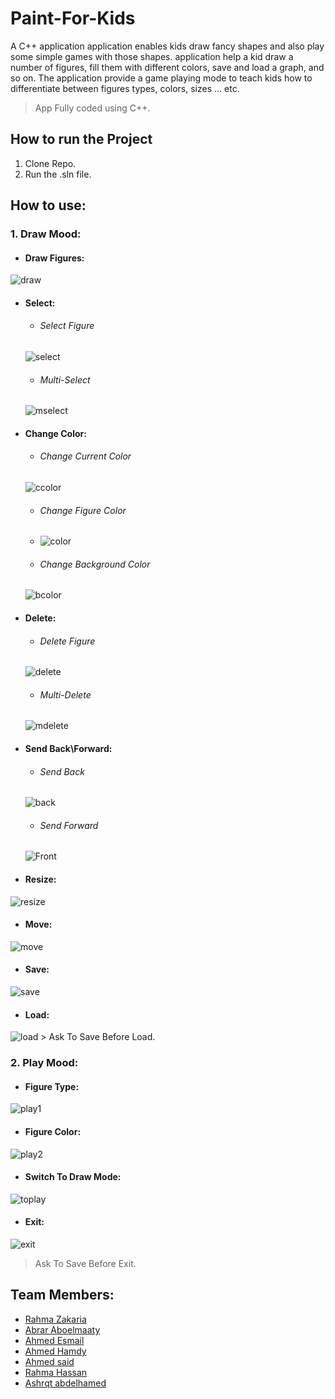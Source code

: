 # Paint-For-Kids
A C++ application application enables kids draw fancy shapes and also play some simple games with those shapes.
application help a kid draw a number of figures, 
fill them with different colors, save and load a graph, and so on.
The application provide a game playing mode to teach kids how to differentiate between figures
types, colors, sizes … etc.
> App Fully coded using C++. 

## How to run the Project
1. Clone Repo.
2. Run the .sln file.

## How to use:
### 1. Draw Mood:
  - #### Draw Figures:
  ![draw](https://user-images.githubusercontent.com/79745053/169699407-c2014105-f5dd-427d-a474-ae9532b85917.gif)

  - #### Select:
     - ###### Select Figure
     ![select](https://user-images.githubusercontent.com/79745053/169700062-391f99e1-bdf2-490b-946b-1ea295c2b496.gif)
     - ###### Multi-Select
      ![mselect](https://user-images.githubusercontent.com/79745053/169700089-6213f98e-6ce8-4cef-a8ca-5354dca3afdc.gif)


  - #### Change Color:
     - ###### Change Current Color
     ![ccolor](https://user-images.githubusercontent.com/79745053/169699467-e0070941-d8f7-4aa1-a040-621b09dbc711.gif)

    - ###### Change Figure  Color
    - ![color](https://user-images.githubusercontent.com/79745053/169699572-8ac24ee6-5fec-41fa-a5fc-9692cf11a0b5.gif)

    - ###### Change Background  Color
    ![bcolor](https://user-images.githubusercontent.com/79745053/169699676-54e55447-c934-4986-9f65-63c758abef11.gif)

  - #### Delete:
     - ###### Delete Figure
     ![delete](https://user-images.githubusercontent.com/79745053/169700160-e4dc679d-f4b7-4982-8481-227b6a3bea1a.gif)
     - ###### Multi-Delete
     ![mdelete](https://user-images.githubusercontent.com/79745053/169700168-f2a0f549-cce6-4b87-9145-a93a838f4b6b.gif)

  - #### Send Back\Forward:
    - ###### Send Back
    ![back](https://user-images.githubusercontent.com/79745053/169700242-90515610-59a7-4d9b-ac4b-bfa664c1d9ed.gif)
    - ###### Send Forward
    ![Front](https://user-images.githubusercontent.com/79745053/169700254-9f71e8d3-0bbc-40c6-9530-82d66b8933f5.gif)

   - #### Resize:
   ![resize](https://user-images.githubusercontent.com/79745053/169700291-b2324af6-aca8-4933-b1af-b866aa2688c6.gif)

   - #### Move:
   ![move](https://user-images.githubusercontent.com/79745053/169700316-32b1effd-83db-4e48-8a24-da56657cd867.gif)

   - #### Save:
   ![save](https://user-images.githubusercontent.com/79745053/169700346-e9ad3c92-3187-4246-bbf5-3d95da4f88db.gif)
  
   - #### Load:
   ![load](https://user-images.githubusercontent.com/79745053/169700367-331210c9-2706-4c0e-8d78-d14575bd5b0b.gif)
    > Ask To Save Before Load. 

### 2. Play Mood:

   - ####  Figure Type:
   ![play1](https://user-images.githubusercontent.com/79745053/169700481-b3c97e92-b1a0-49f8-8dd6-f1e3aa576f75.gif)
   
   - ####  Figure Color:
   ![play2](https://user-images.githubusercontent.com/79745053/169700498-2b60dd69-3e12-4d1e-9d98-e01b39c7a415.gif)

   - ####  Switch To Draw Mode:
   ![toplay](https://user-images.githubusercontent.com/79745053/169700546-4c58a04b-a675-467d-a7c7-acfc196f24ae.gif)

  - ####  Exit:
  ![exit](https://user-images.githubusercontent.com/79745053/169700566-0f40fe6b-05c4-447d-b4d5-61011ace6c3a.gif)
  > Ask To Save Before Exit. 

## Team Members:
- [Rahma Zakaria](https://github.com/rahma-zakaria)
- [Abrar Aboelmaaty](https://github.com/abraraboelmaaty)
- [Ahmed Esmail](https://github.com/ahmed-esmail)
- [Ahmed Hamdy](https://github.com/AhmedHamdyHassan)
- [Ahmed said](https://github.com/ahmedsaid41111)
- [Rahma Hassan](https://github.com/RahmaHassan98)
- [Ashrqt abdelhamed](https://github.com/ashrqt81)




